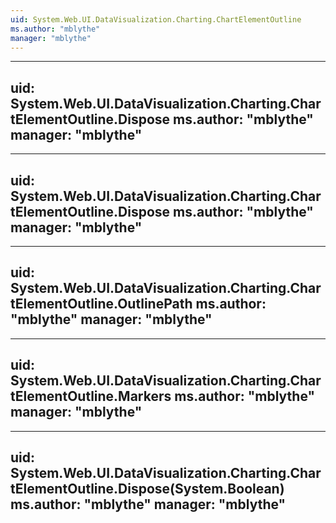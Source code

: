 ```yaml
---
uid: System.Web.UI.DataVisualization.Charting.ChartElementOutline
ms.author: "mblythe"
manager: "mblythe"
---
```


---
uid: System.Web.UI.DataVisualization.Charting.ChartElementOutline.Dispose
ms.author: "mblythe"
manager: "mblythe"
---

---
uid: System.Web.UI.DataVisualization.Charting.ChartElementOutline.Dispose
ms.author: "mblythe"
manager: "mblythe"
---

---
uid: System.Web.UI.DataVisualization.Charting.ChartElementOutline.OutlinePath
ms.author: "mblythe"
manager: "mblythe"
---

---
uid: System.Web.UI.DataVisualization.Charting.ChartElementOutline.Markers
ms.author: "mblythe"
manager: "mblythe"
---

---
uid: System.Web.UI.DataVisualization.Charting.ChartElementOutline.Dispose(System.Boolean)
ms.author: "mblythe"
manager: "mblythe"
---
